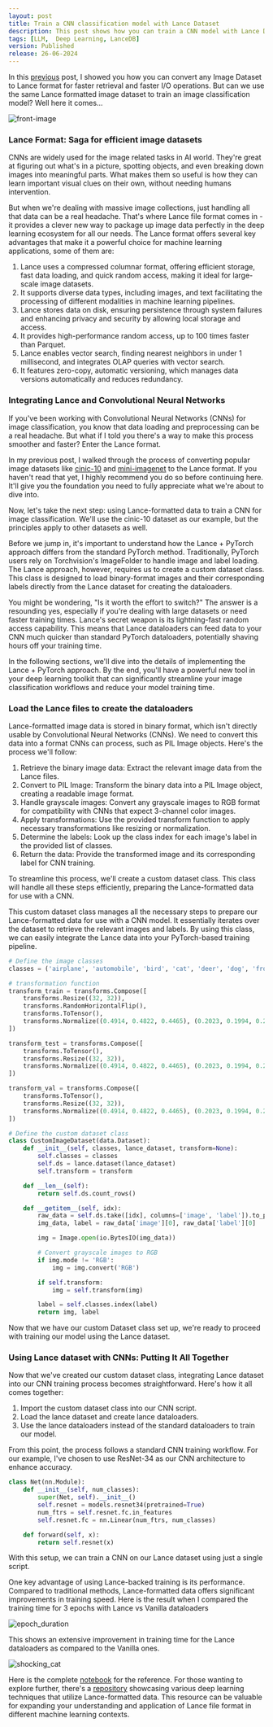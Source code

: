 ```yaml
---
layout: post
title: Train a CNN classification model with Lance Dataset
description: This post shows how you can train a CNN model with Lance Dataset
tags: [LLM,  Deep Learning, LanceDB]
version: Published
release: 26-06-2024
---
```



In this [previous](https://vipul-maheshwari.github.io/2024/04/09/convert-any-image-dataset-to-lance) post, I showed you how you can convert any Image Dataset to Lance format for faster retrieval and faster I/O operations. But can we use the same Lance formatted image dataset to train an image classification model? Well here it comes...

![front-image](https://github.com/vipul-maheshwari/vipul-maheshwari.github.io/blob/main/images/train-a-cnn-with-lance-dataset/training_a_cnn.png?raw=true)

### Lance Format: Saga for efficient image datasets

CNNs are widely used for the image related tasks in AI world. They're great at figuring out what's in a picture, spotting objects, and even breaking down images into meaningful parts. What makes them so useful is how they can learn important visual clues on their own, without needing humans intervention.

But when we're dealing with massive image collections, just handling all that data can be a real headache. That's where Lance file format comes in - it provides a clever new way to package up image data perfectly in the deep learning ecosystem for all our needs. The Lance format offers several key advantages that make it a powerful choice for machine learning applications, some of them are:

1. Lance uses a compressed columnar format, offering efficient storage, fast data loading, and quick random access, making it ideal for large-scale image datasets.
2. It supports diverse data types, including images, and text facilitating the processing of different modalities in machine learning pipelines.
3. Lance stores data on disk, ensuring persistence through system failures and enhancing privacy and security by allowing local storage and access.
4. It provides high-performance random access, up to 100 times faster than Parquet.
5. Lance enables vector search, finding nearest neighbors in under 1 millisecond, and integrates OLAP queries with vector search.
6. It features zero-copy, automatic versioning, which manages data versions automatically and reduces redundancy.

### Integrating Lance and Convolutional Neural Networks

If you've been working with Convolutional Neural Networks (CNNs) for image classification, you know that data loading and preprocessing can be a real headache. But what if I told you there's a way to make this process smoother and faster? Enter the Lance format.

In my previous post, I walked through the process of converting popular image datasets like [cinic-10](https://www.kaggle.com/datasets/vipulmaheshwarii/cinic-10-lance-dataset?ref=blog.lancedb.com) and [mini-imagenet](https://www.kaggle.com/datasets/vipulmaheshwarii/mini-imagenet-lance-dataset) to the Lance format. If you haven't read that yet, I highly recommend you do so before continuing here. It'll give you the foundation you need to fully appreciate what we're about to dive into.

Now, let's take the next step: using Lance-formatted data to train a CNN for image classification. We'll use the cinic-10 dataset as our example, but the principles apply to other datasets as well.

Before we jump in, it's important to understand how the Lance + PyTorch approach differs from the standard PyTorch method. Traditionally, PyTorch users rely on Torchvision's ImageFolder to handle image and label loading. The Lance approach, however, requires us to create a custom dataset class. This class is designed to load binary-format images and their corresponding labels directly from the Lance dataset for creating the dataloaders.

You might be wondering, "Is it worth the effort to switch?" The answer is a resounding yes, especially if you're dealing with large datasets or need faster training times. Lance's secret weapon is its lightning-fast random access capability. This means that Lance dataloaders can feed data to your CNN much quicker than standard PyTorch dataloaders, potentially shaving hours off your training time.

In the following sections, we'll dive into the details of implementing the Lance + PyTorch approach. By the end, you'll have a powerful new tool in your deep learning toolkit that can significantly streamline your image classification workflows and reduce your model training time.

### Load the Lance files to create the dataloaders

Lance-formatted image data is stored in binary format, which isn't directly usable by Convolutional Neural Networks (CNNs). We need to convert this data into a format CNNs can process, such as PIL Image objects. Here's the process we'll follow:

1. Retrieve the binary image data: Extract the relevant image data from the Lance files.
2. Convert to PIL Image: Transform the binary data into a PIL Image object, creating a readable image format.
3. Handle grayscale images: Convert any grayscale images to RGB format for compatibility with CNNs that expect 3-channel color images.
4. Apply transformations: Use the provided transform function to apply necessary transformations like resizing or normalization.
5. Determine the labels: Look up the class index for each image's label in the provided list of classes.
6. Return the data: Provide the transformed image and its corresponding label for CNN training.

To streamline this process, we'll create a custom dataset class. This class will handle all these steps efficiently, preparing the Lance-formatted data for use with a CNN.

This custom dataset class manages all the necessary steps to prepare our Lance-formatted data for use with a CNN model. It essentially iterates over the dataset to retrieve the relevant images and labels. By using this class, we can easily integrate the Lance data into your PyTorch-based training pipeline.

```python
# Define the image classes
classes = ('airplane', 'automobile', 'bird', 'cat', 'deer', 'dog', 'frog', 'horse', 'ship', 'truck')

# transformation function 
transform_train = transforms.Compose([
    transforms.Resize((32, 32)),
    transforms.RandomHorizontalFlip(),
    transforms.ToTensor(),
    transforms.Normalize((0.4914, 0.4822, 0.4465), (0.2023, 0.1994, 0.2010)),
])

transform_test = transforms.Compose([
    transforms.ToTensor(),
    transforms.Resize((32, 32)),
    transforms.Normalize((0.4914, 0.4822, 0.4465), (0.2023, 0.1994, 0.2010)),
])

transform_val = transforms.Compose([
    transforms.ToTensor(),
    transforms.Resize((32, 32)),
    transforms.Normalize((0.4914, 0.4822, 0.4465), (0.2023, 0.1994, 0.2010)),
])
```

```python
# Define the custom dataset class
class CustomImageDataset(data.Dataset):
    def __init__(self, classes, lance_dataset, transform=None):
        self.classes = classes
        self.ds = lance.dataset(lance_dataset)
        self.transform = transform

    def __len__(self):
        return self.ds.count_rows()

    def __getitem__(self, idx):
        raw_data = self.ds.take([idx], columns=['image', 'label']).to_pydict()
        img_data, label = raw_data['image'][0], raw_data['label'][0]

        img = Image.open(io.BytesIO(img_data))

        # Convert grayscale images to RGB
        if img.mode != 'RGB':
            img = img.convert('RGB')

        if self.transform:
            img = self.transform(img)

        label = self.classes.index(label)
        return img, label
```

Now that we have our custom Dataset class set up, we're ready to proceed with training our model using the Lance dataset.

### Using Lance dataset with CNNs: Putting It All Together

Now that we've created our custom dataset class, integrating Lance dataset into our CNN training process becomes straightforward. Here's how it all comes together:

1. Import the custom dataset class into our CNN script.
2. Load the lance dataset and create lance dataloaders.
3. Use the lance dataloaders instead of the standard dataloaders to train our model.

From this point, the process follows a standard CNN training workflow. For our example, I've chosen to use ResNet-34 as our CNN architecture to enhance accuracy.

```python
class Net(nn.Module):
    def __init__(self, num_classes):
        super(Net, self).__init__()
        self.resnet = models.resnet34(pretrained=True)
        num_ftrs = self.resnet.fc.in_features
        self.resnet.fc = nn.Linear(num_ftrs, num_classes)

    def forward(self, x):
        return self.resnet(x)
```

With this setup, we can train a CNN on our Lance dataset using just a single script. 

One key advantage of using Lance-backed training is its performance. Compared to traditional methods, Lance-formatted data offers significant improvements in training speed. Here is the result when I compared the training time for 3 epochs with Lance vs Vanilla dataloaders 

![epoch_duration](https://github.com/vipul-maheshwari/vipul-maheshwari.github.io/blob/main/images/train-a-cnn-with-lance-dataset/epoch_duration.png?raw=true)

This shows an extensive improvement in training time for the Lance dataloaders as compared to the Vanilla ones. 

![shocking_cat](https://github.com/vipul-maheshwari/vipul-maheshwari.github.io/blob/main/images/train-a-cnn-with-lance-dataset/shocking_cat.png?raw=true)

Here is the complete [notebook](https://github.com/lancedb/lance-deeplearning-recipes/blob/main/community-examples/cnn-model-with-lance-dataset.ipynb) for the reference. For those wanting to explore further, there's a [repository](https://github.com/lancedb/lance-deeplearning-recipes) showcasing various deep learning techniques that utilize Lance-formatted data. This resource can be valuable for expanding your understanding and application of Lance file format in different machine learning contexts. 
